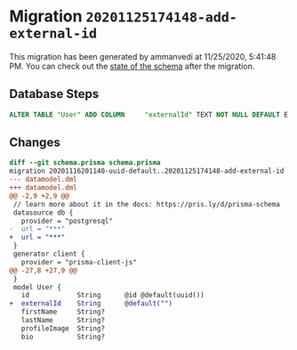 # Migration `20201125174148-add-external-id`

This migration has been generated by ammanvedi at 11/25/2020, 5:41:48 PM.
You can check out the [state of the schema](./schema.prisma) after the migration.

## Database Steps

```sql
ALTER TABLE "User" ADD COLUMN     "externalId" TEXT NOT NULL DEFAULT E''
```

## Changes

```diff
diff --git schema.prisma schema.prisma
migration 20201116201140-uuid-default..20201125174148-add-external-id
--- datamodel.dml
+++ datamodel.dml
@@ -2,9 +2,9 @@
 // learn more about it in the docs: https://pris.ly/d/prisma-schema
 datasource db {
   provider = "postgresql"
-  url = "***"
+  url = "***"
 }
 generator client {
   provider = "prisma-client-js"
@@ -27,8 +27,9 @@
 }
 model User {
   id            String      @id @default(uuid())
+  externalId    String      @default("")
   firstName     String?
   lastName      String?
   profileImage  String?
   bio           String?
```


